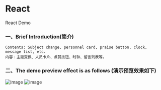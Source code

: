 # React
React Demo

### 一、Brief Introduction(简介)
    Contents: Subject change, personnel card, praise button, clock, message list, etc.
    内容：主题变换、人员卡片、点赞按钮、时钟、留言列表等。

### 二、The demo preview effect is as follows (演示预览效果如下)
![image](https://github.com/TouchDreamRen/React/raw/master/images-folder/demo1.png)
![image](https://github.com/TouchDreamRen/React/raw/master/images-folder/demo2.png)
